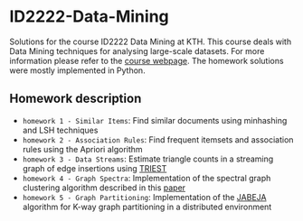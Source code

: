 # ID2222-Data-Mining

Solutions for the course ID2222 Data Mining at KTH.
This course deals with Data Mining techniques for analysing large-scale datasets.
For more information please refer to the [course webpage](https://www.kth.se/student/kurser/kurs/ID2222?l=en).
The homework solutions were mostly implemented in Python.

## Homework description

- `homework 1 - Similar Items`: Find similar documents using minhashing and LSH techniques
- `homework 2 - Association Rules`: Find frequent itemsets and association rules using the Apriori algorithm
- `homework 3 - Data Streams`: Estimate triangle counts in a streaming graph of edge insertions using [TRIEST](homework%203/triest.pdf)
- `homework 4 - Graph Spectra`: Implementation of the spectral graph clustering algorithm described in this [paper](homework%204/nips01-spectral.pdf)
- `homework 5 - Graph Partitioning`: Implementation of the [JABEJA](homework%205/JABEJA.pdf) algorithm for K-way graph partitioning in a distributed environment

